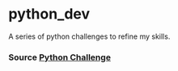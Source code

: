 # python_dev
A series of python challenges to refine my skills.

### Source [Python Challenge](https://pythonprinciples.com/challenges)